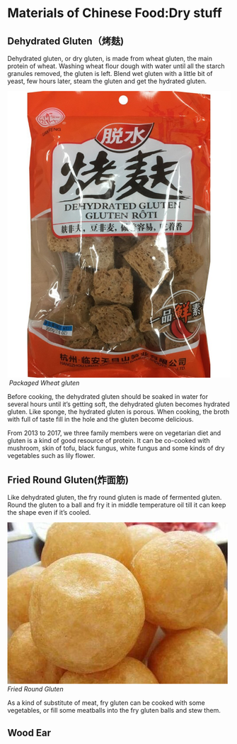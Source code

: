 # Materials of Chinese Food:Dry stuff

## Dehydrated Gluten（烤麸)

Dehydrated gluten, or dry gluten, is made from wheat gluten, the main protein of wheat. Washing wheat flour dough with water until all the starch granules removed, the gluten is left. Blend wet gluten with a little bit of yeast, few hours later, steam the gluten and get the hydrated gluten. 



![wheat gluten](dehydrated_gluten.jpg)
​		 *Packaged Wheat gluten*



Before cooking, the dehydrated gluten should be soaked in water for several hours until it’s getting soft, the dehydrated gluten becomes hydrated gluten. Like sponge, the hydrated gluten is porous. When cooking, the broth with full of taste fill in the hole and the gluten become delicious.



From 2013 to 2017, we three family members were on vegetarian diet and gluten is a kind of good resource of protein. It can be co-cooked with mushroom, skin of tofu, black fungus, white fungus and some kinds of dry vegetables such as lily flower.



## Fried Round Gluten(炸面筋) 

Like dehydrated gluten, the fry round gluten is made of fermented gluten. Round the gluten to a ball and fry it in middle temperature oil till it can keep the shape even if it’s cooled.



![Fry Round Gluten](fry_gluten.jpg)   
 *Fried Round Gluten*



As a kind of substitute of meat, fry gluten can be cooked with some vegetables, or fill some meatballs into the fry gluten balls and stew them.  



## Wood Ear

